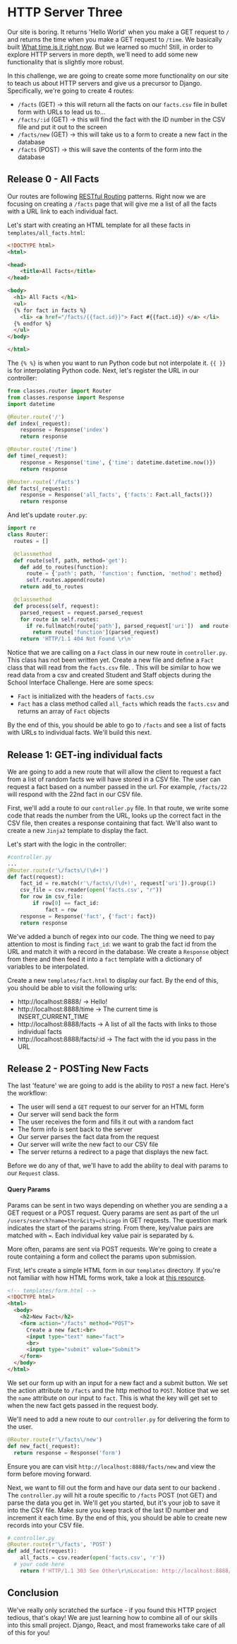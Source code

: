 # HTTP Server Three
Our site is boring. It returns 'Hello World' when you make a GET request to `/` and returns the time when you make a GET request to `/time`. We basically built [What time is it right now](https://www.whattimeisitrightnow.com/). But we learned so much! Still, in order to explore HTTP servers in more depth, we'll need to add some new functionality that is slightly more robust. 

In this challenge, we are going to create some more functionality on our site to teach us about HTTP servers and give us a precursor to Django. Specifically, we're going to create 4 routes:
- `/facts` (GET) -> this will return all the facts on our `facts.csv` file in bullet form with URLs to lead us to...
- `/facts/:id` (GET) -> this will find the fact with the ID number in the CSV file and put it out to the screen
- `/facts/new` (GET) -> this will take us to a form to create a new fact in the database
- `/facts` (POST) -> this will save the contents of the form into the database

## Release 0 - All Facts
Our routes are following [RESTful Routing](https://medium.com/@atingenkay/restful-routes-what-are-they-8fe221521bb) patterns. Right now we are focusing on creating a `/facts` page that will give me a list of all the facts with a URL link to each individual fact.

Let's start with creating an HTML template for all these facts in `templates/all_facts.html`:

```html
<!DOCTYPE html>
<html>

<head>
	<title>All Facts</title>
</head>

<body>
  <h1> All Facts </h1>
  <ul>
  {% for fact in facts %} 
    <li> <a href="/facts/{{fact.id}}"> Fact #{{fact.id}} </a> </li>
  {% endfor %}
  </ul>
</body>

</html>
```
The `{% %}` is when you want to run Python code but not interpolate it. `{{ }}` is for interpolating Python code. Next, let's register the URL in our controller:

```python
from classes.router import Router
from classes.response import Response
import datetime

@Router.route('/')
def index(_request):
    response = Response('index')
    return response

@Router.route('/time')
def time(_request):
    response = Response('time', {'time': datetime.datetime.now()})
    return response

@Router.route('/facts')
def facts(_request):
    response = Response('all_facts', {'facts': Fact.all_facts()})
    return response
```

And let's update `router.py`:

```python
import re
class Router:
  routes = []

  @classmethod
  def route(self, path, method='get'):
    def add_to_routes(function):
      route = {'path': path, 'function': function, 'method': method}
      self.routes.append(route)
    return add_to_routes

  @classmethod
  def process(self, request):
    parsed_request = request.parsed_request
    for route in self.routes:
      if re.fullmatch(route['path'], parsed_request['uri'])  and route['method'].lower() == parsed_request['method'].lower():
        return route['function'](parsed_request)
    return 'HTTP/1.1 404 Not Found \r\n'
```

Notice that we are calling on a `Fact` class in our new route in `controller.py`. This class has not been written yet. Create a new file and define a `Fact` class that will read from the `facts.csv` file. . This will be similar to how we read data from a csv and created Student and Staff objects during the School Interface Challenge. Here are some specs:
- `Fact` is initialized with the headers of `facts.csv`
- `Fact` has a class method called `all_facts` which reads the `facts.csv` and returns an array of `Fact` objects

By the end of this, you should be able to go to `/facts` and see a list of facts with URLs to individual facts. We'll build this next.

## Release 1: GET-ing individual facts
We are going to add a new route that will allow the client to request a fact from a list of random facts we will have stored in a CSV file. The user can request a fact based on a number passed in the url. For example, `/facts/22` will respond with the 22nd fact in our CSV file. 

First, we'll add a route to our `controller.py` file. In that route, we write some code that reads the number from the URL, looks up the correct fact in the CSV file, then creates a response containing that fact. We'll also want to create a new `Jinja2` template to display the fact.

Let's start with the logic in the controller:

```Python
#controller.py
...
@Router.route(r'\/facts\/(\d+)')
def fact(request):
    fact_id = re.match(r'\/facts\/(\d+)', request['uri']).group(1)
    csv_file = csv.reader(open('facts.csv', "r"))
    for row in csv_file:
        if row[0] == fact_id:
            fact = row 
    response = Response('fact', {'fact': fact})
    return response
```

We've added a bunch of regex into our code. The thing we need to pay attention to most is finding `fact_id`: we want to grab the fact id from the URL and match it with a record in the database. We create a `Response` object from there and then feed it into a `fact` template with a dictionary of variables to be interpolated.

Create a new `templates/fact.html` to display our fact. By the end of this, you should be able to visit the following urls:
- http://localhost:8888/ -> Hello!
- http://localhost:8888/time -> The current time is INSERT_CURRENT_TIME
- http://localhost:8888/facts -> A list of all the facts with links to those individual facts
- http://localhost:8888/facts/:id -> The fact with the id you pass in the URL


## Release 2 - POSTing New Facts

The last 'feature' we are going to add is the ability to `POST` a new fact. Here's the workflow:
- The user will send a `GET` request to our server for an HTML form
- Our server will send back the form
- The user receives the form and fills it out with a random fact
- The form info is sent back to the server 
- Our server parses the fact data from the request 
- Our server will write the new fact to our CSV file
- The server returns a redirect to a page that displays the new fact. 

Before we do any of that, we'll have to add the ability to deal with params to our `Request` class. 

#### Query Params
Params can be sent in two ways depending on whether you are sending a a GET request or a POST request. Query params are sent as part of the url `/users/search?name=thor&city=chicago` in GET requests. The question mark indicates the start of the params string. From there, key/value pairs are matched with `=`. Each individual key value pair is separated by `&`.

More often, params are sent via POST requests. We're going to create a route containing a form and collect the params upon submission.

First, let's create a simple HTML form in our `templates` directory. If you're not familiar with how HTML forms work, take a look at [this resource](https://www.w3schools.com/html/html_forms.asp).

```HTML
<!-- templates/form.html -->
<!DOCTYPE html>
<html>
  <body>
    <h2>New Fact</h2>
    <form action="/facts" method="POST">
      Create a new fact:<br>
      <input type="text" name="fact">
      <br>
      <input type="submit" value="Submit">
    </form> 
  </body>
</html>
```
We set our form up with an input for a new fact and a submit button. We set the action attribute to `/facts` and the http method to `POST`. Notice that we set the `name` attribute on our input to `fact`. This is what the key will get set to when the new fact gets passed in the request body. 

We'll need to add a new route to our `controller.py` for delivering the form to the user.

```python 
@Router.route(r'\/facts\/new')
def new_fact(_request):
  return response = Response('form')
```

Ensure you are can visit `http://localhost:8888/facts/new` and view the form before moving forward.

Next, we want to fill out the form and have our data sent to our backend . The `controller.py` will hit a route specific to `/facts` POST (not GET) and parse the data you get in. We'll get you started, but it's your job to save it into the CSV file. Make sure you keep track of the last ID number and increment it each time. By the end of this, you should be able to create new records into your CSV file.

```python
# controller.py
@Router.route(r'\/facts', 'POST')
def add_fact(request):
	all_facts = csv.reader(open('facts.csv', 'r'))
  # your code here
	return f'HTTP/1.1 303 See Other\r\nLocation: http://localhost:8888/facts/{new_fact_number}'
```

## Conclusion 
We've really only scratched the surface - if you found this HTTP project tedious, that's okay! We are just learning how to combine all of our skills into this small project. Django, React, and most frameworks take care of all of this for you!
